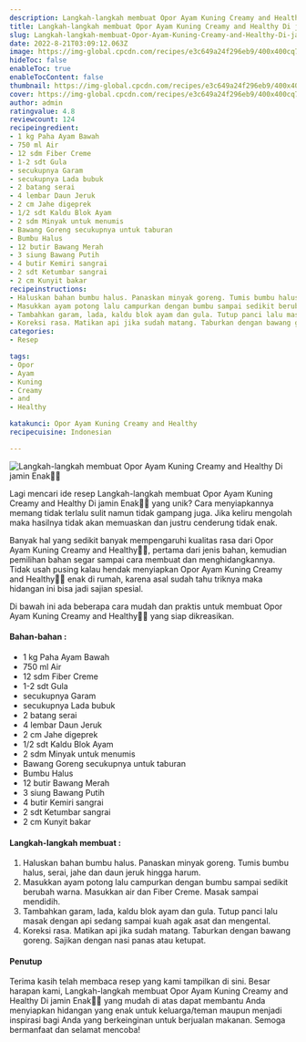 ```yaml
---
description: Langkah-langkah membuat Opor Ayam Kuning Creamy and Healthy Di jamin Enak"
title: Langkah-langkah membuat Opor Ayam Kuning Creamy and Healthy Di jamin Enak
slug: Langkah-langkah-membuat-Opor-Ayam-Kuning-Creamy-and-Healthy-Di-jamin-Enak
date: 2022-8-21T03:09:12.063Z
image: https://img-global.cpcdn.com/recipes/e3c649a24f296eb9/400x400cq70/photo.jpg
hideToc: false
enableToc: true
enableTocContent: false
thumbnail: https://img-global.cpcdn.com/recipes/e3c649a24f296eb9/400x400cq70/photo.jpg
cover: https://img-global.cpcdn.com/recipes/e3c649a24f296eb9/400x400cq70/photo.jpg
author: admin
ratingvalue: 4.8
reviewcount: 124
recipeingredient:
- 1 kg Paha Ayam Bawah
- 750 ml Air
- 12 sdm Fiber Creme
- 1-2 sdt Gula
- secukupnya Garam
- secukupnya Lada bubuk
- 2 batang serai
- 4 lembar Daun Jeruk
- 2 cm Jahe digeprek
- 1/2 sdt Kaldu Blok Ayam
- 2 sdm Minyak untuk menumis
- Bawang Goreng secukupnya untuk taburan
- Bumbu Halus
- 12 butir Bawang Merah
- 3 siung Bawang Putih
- 4 butir Kemiri sangrai
- 2 sdt Ketumbar sangrai
- 2 cm Kunyit bakar
recipeinstructions:
- Haluskan bahan bumbu halus. Panaskan minyak goreng. Tumis bumbu halus, serai, jahe dan daun jeruk hingga harum.
- Masukkan ayam potong lalu campurkan dengan bumbu sampai sedikit berubah warna. Masukkan air dan Fiber Creme. Masak sampai mendidih.
- Tambahkan garam, lada, kaldu blok ayam dan gula. Tutup panci lalu masak dengan api sedang sampai kuah agak asat dan mengental.
- Koreksi rasa. Matikan api jika sudah matang. Taburkan dengan bawang goreng. Sajikan dengan nasi panas atau ketupat.
categories:
- Resep

tags:
- Opor
- Ayam
- Kuning
- Creamy
- and
- Healthy

katakunci: Opor Ayam Kuning Creamy and Healthy
recipecuisine: Indonesian

---
```


![Langkah-langkah membuat Opor Ayam Kuning Creamy and Healthy Di jamin Enak👩‍🍳](https://img-global.cpcdn.com/recipes/e3c649a24f296eb9/400x400cq70/photo.jpg)

Lagi mencari ide resep Langkah-langkah membuat Opor Ayam Kuning Creamy and Healthy Di jamin Enak👩‍🍳 yang unik? Cara menyiapkannya memang tidak terlalu sulit namun tidak gampang juga. Jika keliru mengolah maka hasilnya tidak akan memuaskan dan justru cenderung tidak enak.

Banyak hal yang sedikit banyak mempengaruhi kualitas rasa dari Opor Ayam Kuning Creamy and Healthy👩‍🍳, pertama dari jenis bahan, kemudian pemilihan bahan segar sampai cara membuat dan menghidangkannya. Tidak usah pusing kalau hendak menyiapkan Opor Ayam Kuning Creamy and Healthy👩‍🍳 enak di rumah, karena asal sudah tahu triknya maka hidangan ini bisa jadi sajian spesial.

Di bawah ini ada beberapa cara mudah dan praktis untuk membuat Opor Ayam Kuning Creamy and Healthy👩‍🍳 yang siap dikreasikan.

<!--inarticleads1-->

#### Bahan-bahan :

- 1 kg Paha Ayam Bawah
- 750 ml Air
- 12 sdm Fiber Creme
- 1-2 sdt Gula
- secukupnya Garam
- secukupnya Lada bubuk
- 2 batang serai
- 4 lembar Daun Jeruk
- 2 cm Jahe digeprek
- 1/2 sdt Kaldu Blok Ayam
- 2 sdm Minyak untuk menumis
- Bawang Goreng secukupnya untuk taburan
- Bumbu Halus
- 12 butir Bawang Merah
- 3 siung Bawang Putih
- 4 butir Kemiri sangrai
- 2 sdt Ketumbar sangrai
- 2 cm Kunyit bakar

<!--inarticleads2-->

#### Langkah-langkah membuat :

1. Haluskan bahan bumbu halus. Panaskan minyak goreng. Tumis bumbu halus, serai, jahe dan daun jeruk hingga harum.
1. Masukkan ayam potong lalu campurkan dengan bumbu sampai sedikit berubah warna. Masukkan air dan Fiber Creme. Masak sampai mendidih.
1. Tambahkan garam, lada, kaldu blok ayam dan gula. Tutup panci lalu masak dengan api sedang sampai kuah agak asat dan mengental.
1. Koreksi rasa. Matikan api jika sudah matang. Taburkan dengan bawang goreng. Sajikan dengan nasi panas atau ketupat.

#### Penutup

Terima kasih telah membaca resep yang kami tampilkan di sini. Besar harapan kami, Langkah-langkah membuat Opor Ayam Kuning Creamy and Healthy Di jamin Enak👩‍🍳 yang mudah di atas dapat membantu Anda menyiapkan hidangan yang enak untuk keluarga/teman maupun menjadi inspirasi bagi Anda yang berkeinginan untuk berjualan makanan. Semoga bermanfaat dan selamat mencoba!